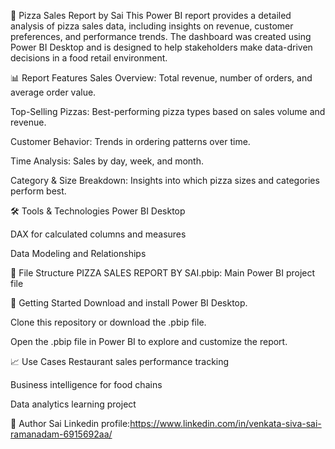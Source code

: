 🍕 Pizza Sales Report by Sai
This Power BI report provides a detailed analysis of pizza sales data, including insights on revenue, customer preferences, and performance trends. The dashboard was created using Power BI Desktop and is designed to help stakeholders make data-driven decisions in a food retail environment.

📊 Report Features
Sales Overview: Total revenue, number of orders, and average order value.

Top-Selling Pizzas: Best-performing pizza types based on sales volume and revenue.

Customer Behavior: Trends in ordering patterns over time.

Time Analysis: Sales by day, week, and month.

Category & Size Breakdown: Insights into which pizza sizes and categories perform best.

🛠️ Tools & Technologies
Power BI Desktop

DAX for calculated columns and measures

Data Modeling and Relationships

📁 File Structure
PIZZA SALES REPORT BY SAI.pbip: Main Power BI project file

📌 Getting Started
Download and install Power BI Desktop.

Clone this repository or download the .pbip file.

Open the .pbip file in Power BI to explore and customize the report.

📈 Use Cases
Restaurant sales performance tracking

Business intelligence for food chains

Data analytics learning project

📧 Author
Sai
Linkedin profile:https://www.linkedin.com/in/venkata-siva-sai-ramanadam-6915692aa/
